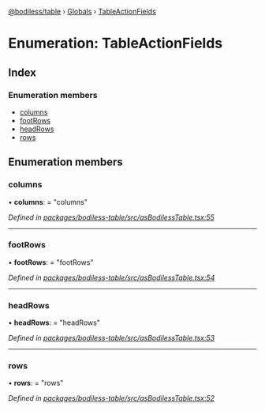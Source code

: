 [@bodiless/table](../README.md) › [Globals](../globals.md) › [TableActionFields](tableactionfields.md)

# Enumeration: TableActionFields

## Index

### Enumeration members

* [columns](tableactionfields.md#columns)
* [footRows](tableactionfields.md#footrows)
* [headRows](tableactionfields.md#headrows)
* [rows](tableactionfields.md#rows)

## Enumeration members

###  columns

• **columns**: = "columns"

*Defined in [packages/bodiless-table/src/asBodilessTable.tsx:55](https://github.com/johnsonandjohnson/Bodiless-JS/blob/d75ac97d/packages/bodiless-table/src/asBodilessTable.tsx#L55)*

___

###  footRows

• **footRows**: = "footRows"

*Defined in [packages/bodiless-table/src/asBodilessTable.tsx:54](https://github.com/johnsonandjohnson/Bodiless-JS/blob/d75ac97d/packages/bodiless-table/src/asBodilessTable.tsx#L54)*

___

###  headRows

• **headRows**: = "headRows"

*Defined in [packages/bodiless-table/src/asBodilessTable.tsx:53](https://github.com/johnsonandjohnson/Bodiless-JS/blob/d75ac97d/packages/bodiless-table/src/asBodilessTable.tsx#L53)*

___

###  rows

• **rows**: = "rows"

*Defined in [packages/bodiless-table/src/asBodilessTable.tsx:52](https://github.com/johnsonandjohnson/Bodiless-JS/blob/d75ac97d/packages/bodiless-table/src/asBodilessTable.tsx#L52)*
